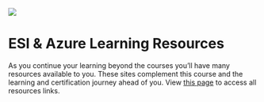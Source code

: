 [![](https://github.com/georgiakalyva/learningresources/raw/main/assets/ESIms.jpg)](https://github.com/georgiakalyva/learningresources/raw/main/assets/ESIms.jpg)

# ESI & Azure Learning Resources

As you continue your learning beyond the courses you’ll have many resources available to you. These sites complement this course and the learning and certification journey ahead of you. View [this page](https://georgiakalyva.github.io/Learning-Resources/ "this page") to access all resources links.
